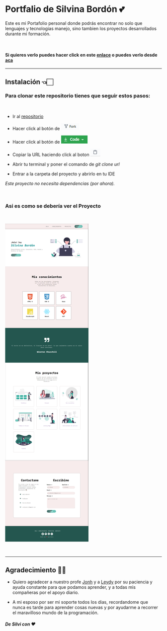# **Portfalio de Silvina Bordón** 💕
 
Este es mi Portafolio personal donde podrás encontrar no solo que lenguajes y tecnologias manejo, sino tambien los proyectos desarrollados durante mi formación.

<br>

#### Si quieres verlo puedes hacer click en este [enlace](https://silbordon.github.io/Portfolio/) o puedes verlo desde [aca](https://silly-wozniak-52de89.netlify.app/)



***



## **Instalación** 👈🏻

### Para clonar este repositorio tienes que seguir estos pasos:

<br>

 - Ir al [repositorio](https://silbordon.github.io/Portfolio/)  
 - Hacer click al botón de ![imagen](./images/Fork.PNG)
 - Hacer click al botón de ![code](./images/Code.PNG)

 - Copiar la URL haciendo click al boton ![url](./images/Copiar.PNG)
 - Abrir tu terminal y poner el comando de *git clone url*
 - Entrar a la carpeta del proyecto y abrirlo en tu IDE


*Este proyecto no necesita dependencias (por ahora).*


<br>


### **Asi es como se debería ver el Proyecto**

<br>

![imagen](./images/fotofinal.png)

<br>

***



## **Agradecimiento** 🥰😘



- Quiero agradecer a nuestro profe [Jonh](https://github.com/Jonhks) y a [Leydy](https://github.com/leydyk93) por su paciencia y ayuda constante para que podamos aprender, y a todas mis compañeras por el apoyo diario.



- A mi esposo por ser mi soporte todos los dias, recordandome que nunca es tarde para aprender cosas nuevas y por ayudarme a recorrer el maravilloso mundo de la programación.



#### *De Silvi con ❤*


  
